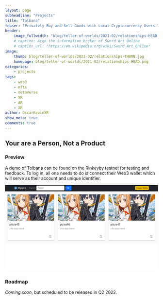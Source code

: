 ```yaml
---
layout: page
subheadline: "Projects"
title: "Tolbana"
teaser: "Privately Buy and Sell Goods with Local Cryptocurrency Users."
header:
    image_fullwidth: "blog/teller-of-worlds/2021-02/relationships-HEAD.png"
    # caption: Argo the information broker of Sword Art Online
    # caption_url: "https://en.wikipedia.org/wiki/Sword_Art_Online"
image:
    thumb: blog/teller-of-worlds/2021-02/relationships-THUMB.jpg
    homepage: blog/teller-of-worlds/2021-02/relationships-HEAD.png
categories:
    - projects
tags:
    - web3
    - nfts
    - metaverse
    - VR
    - AR
    - XR 
author: OscarKevinXR
show_meta: true
comments: true
---
```


## Your are a Person, Not a Product


### Preview
A demo of Tolbana can be found on the Rinkeyby testnet for testing and feedback. To log in, all one needs to do is connect their Web3 wallet which will serve as their account and unique identifier. 

![Myujen Preview 1](/images/projects/myujen/myujen-preview1.png)


### Roadmap
*Coming soon*, but scheduled to be released in Q2 2022.



[1]: https://en.wikipedia.org/wiki/Metaverse
[2]: https://animal-crossing.com/new-horizons/
[3]: https://oncyber.io/
[4]: https://myujen-ui.vercel.app/




